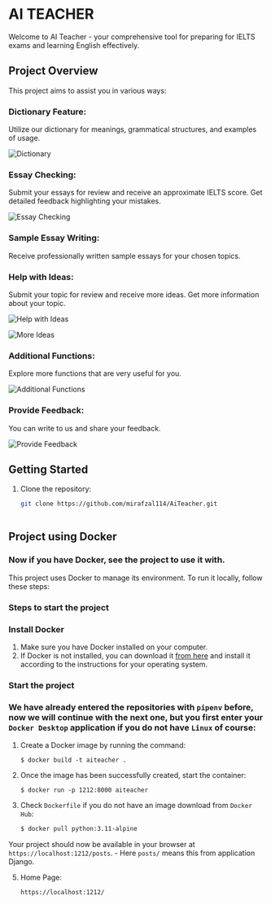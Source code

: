 # AI TEACHER

Welcome to AI Teacher - your comprehensive tool for preparing for IELTS exams and learning English effectively.

## Project Overview

This project aims to assist you in various ways:

### Dictionary Feature:

Utilize our dictionary for meanings, grammatical structures, and examples of usage.

![Dictionary](https://github.com/mirafzal114/AiTeacher/assets/136591233/11a05fa6-2e21-46b5-9c24-87072f66b3f7)

### Essay Checking:

Submit your essays for review and receive an approximate IELTS score. Get detailed feedback highlighting your mistakes.

![Essay Checking](https://github.com/mirafzal114/AiTeacher/assets/136591233/baead5cd-de53-4b40-88e7-cfe9fdf54576)

### Sample Essay Writing:

Receive professionally written sample essays for your chosen topics.

### Help with Ideas:

Submit your topic for review and receive more ideas. Get more information about your topic.

![Help with Ideas](https://github.com/mirafzal114/AiTeacher/assets/136591233/960fc123-776f-451c-b96a-a8b10ec25a29)

![More Ideas](https://github.com/mirafzal114/AiTeacher/assets/136591233/be71df4c-bd13-4579-8a78-a899c8b0cf86)

### Additional Functions:

Explore more functions that are very useful for you.

![Additional Functions](https://github.com/mirafzal114/AiTeacher/assets/136591233/a70dad47-4fb3-442a-9373-9ec3e4cfa78c)

### Provide Feedback:

You can write to us and share your feedback.

![Provide Feedback](https://github.com/mirafzal114/AiTeacher/assets/136591233/3959e6aa-59e1-479a-b825-814706ca83bf)

## Getting Started

1. Clone the repository:
   ```bash
   git clone https://github.com/mirafzal114/AiTeacher.git
  


## Project using Docker
### Now if you have Docker, see the project to use it with.

This project uses Docker to manage its environment. To run it locally, follow these steps:

### Steps to start the project

### Install Docker

1. Make sure you have Docker installed on your computer.
2. If Docker is not installed, you can download it [from here](https://docs.docker.com/get-docker/) and install it according to the instructions for your operating system.

### Start the project
### We have already entered the repositories with `pipenv` before, now we will continue with the next one, but you first enter your `Docker Desktop` application if you do not have `Linux` of course:
1. Create a Docker image by running the command: 
    ```
    $ docker build -t aiteacher .
    ```
2. Once the image has been successfully created, start the container: 
    ```
    $ docker run -p 1212:8000 aiteacher
    ```
3. Check ``Dockerfile`` if you do not have an image download from ``Docker Hub``:
    ````bash
    $ docker pull python:3.11-alpine
    ````

Your project should now be available in your browser at `https://localhost:1212/posts`. - Here `posts/` means this from application Django.

5. Home Page:
    ```
    https://localhost:1212/
    ```

